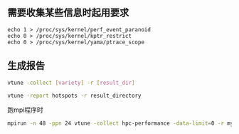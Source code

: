 ## 需要收集某些信息时起用要求
```
echo 1 > /proc/sys/kernel/perf_event_paranoid
echo 0 > /proc/sys/kernel/kptr_restrict
echo 0 > /proc/sys/kernel/yama/ptrace_scope
```
## 生成报告
``` bash
vtune -collect [variety] -r [result_dir]
```

``` bash
vtune -report hotspots -r result_directory
```
跑mpi程序时
``` bash
mpirun -n 48 -ppn 24 vtune -collect hpc-performance -data-limit=0 -r my_result_dir a.out
```